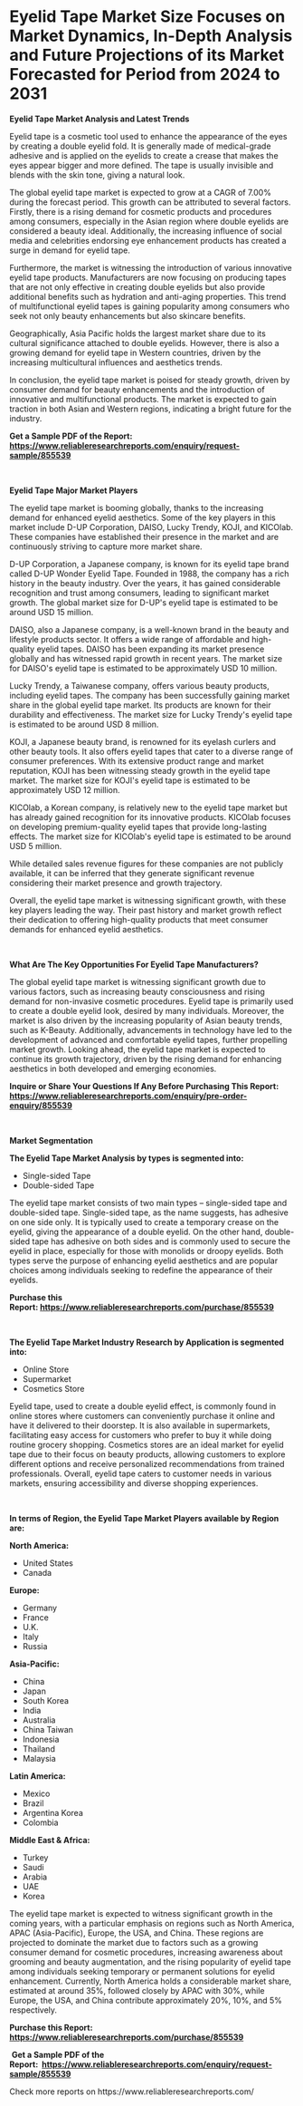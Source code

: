 <p><h1>Eyelid Tape Market Size Focuses on Market Dynamics, In-Depth Analysis and Future Projections of its Market Forecasted for Period from 2024 to 2031</h1></p><p><strong>Eyelid Tape Market Analysis and Latest Trends</strong></p>
<p><p>Eyelid tape is a cosmetic tool used to enhance the appearance of the eyes by creating a double eyelid fold. It is generally made of medical-grade adhesive and is applied on the eyelids to create a crease that makes the eyes appear bigger and more defined. The tape is usually invisible and blends with the skin tone, giving a natural look.</p><p>The global eyelid tape market is expected to grow at a CAGR of 7.00% during the forecast period. This growth can be attributed to several factors. Firstly, there is a rising demand for cosmetic products and procedures among consumers, especially in the Asian region where double eyelids are considered a beauty ideal. Additionally, the increasing influence of social media and celebrities endorsing eye enhancement products has created a surge in demand for eyelid tape.</p><p>Furthermore, the market is witnessing the introduction of various innovative eyelid tape products. Manufacturers are now focusing on producing tapes that are not only effective in creating double eyelids but also provide additional benefits such as hydration and anti-aging properties. This trend of multifunctional eyelid tapes is gaining popularity among consumers who seek not only beauty enhancements but also skincare benefits.</p><p>Geographically, Asia Pacific holds the largest market share due to its cultural significance attached to double eyelids. However, there is also a growing demand for eyelid tape in Western countries, driven by the increasing multicultural influences and aesthetics trends.</p><p>In conclusion, the eyelid tape market is poised for steady growth, driven by consumer demand for beauty enhancements and the introduction of innovative and multifunctional products. The market is expected to gain traction in both Asian and Western regions, indicating a bright future for the industry.</p></p>
<p><strong>Get a Sample PDF of the Report:&nbsp; <a href="https://www.reliableresearchreports.com/enquiry/request-sample/855539">https://www.reliableresearchreports.com/enquiry/request-sample/855539</a></strong></p>
<p>&nbsp;</p>
<p><strong>Eyelid Tape Major Market Players</strong></p>
<p><p>The eyelid tape market is booming globally, thanks to the increasing demand for enhanced eyelid aesthetics. Some of the key players in this market include D-UP Corporation, DAISO, Lucky Trendy, KOJI, and KICOlab. These companies have established their presence in the market and are continuously striving to capture more market share.</p><p>D-UP Corporation, a Japanese company, is known for its eyelid tape brand called D-UP Wonder Eyelid Tape. Founded in 1988, the company has a rich history in the beauty industry. Over the years, it has gained considerable recognition and trust among consumers, leading to significant market growth. The global market size for D-UP's eyelid tape is estimated to be around USD 15 million.</p><p>DAISO, also a Japanese company, is a well-known brand in the beauty and lifestyle products sector. It offers a wide range of affordable and high-quality eyelid tapes. DAISO has been expanding its market presence globally and has witnessed rapid growth in recent years. The market size for DAISO's eyelid tape is estimated to be approximately USD 10 million.</p><p>Lucky Trendy, a Taiwanese company, offers various beauty products, including eyelid tapes. The company has been successfully gaining market share in the global eyelid tape market. Its products are known for their durability and effectiveness. The market size for Lucky Trendy's eyelid tape is estimated to be around USD 8 million.</p><p>KOJI, a Japanese beauty brand, is renowned for its eyelash curlers and other beauty tools. It also offers eyelid tapes that cater to a diverse range of consumer preferences. With its extensive product range and market reputation, KOJI has been witnessing steady growth in the eyelid tape market. The market size for KOJI's eyelid tape is estimated to be approximately USD 12 million.</p><p>KICOlab, a Korean company, is relatively new to the eyelid tape market but has already gained recognition for its innovative products. KICOlab focuses on developing premium-quality eyelid tapes that provide long-lasting effects. The market size for KICOlab's eyelid tape is estimated to be around USD 5 million.</p><p>While detailed sales revenue figures for these companies are not publicly available, it can be inferred that they generate significant revenue considering their market presence and growth trajectory.</p><p>Overall, the eyelid tape market is witnessing significant growth, with these key players leading the way. Their past history and market growth reflect their dedication to offering high-quality products that meet consumer demands for enhanced eyelid aesthetics.</p></p>
<p>&nbsp;</p>
<p><strong>What Are The Key Opportunities For Eyelid Tape Manufacturers?</strong></p>
<p><p>The global eyelid tape market is witnessing significant growth due to various factors, such as increasing beauty consciousness and rising demand for non-invasive cosmetic procedures. Eyelid tape is primarily used to create a double eyelid look, desired by many individuals. Moreover, the market is also driven by the increasing popularity of Asian beauty trends, such as K-Beauty. Additionally, advancements in technology have led to the development of advanced and comfortable eyelid tapes, further propelling market growth. Looking ahead, the eyelid tape market is expected to continue its growth trajectory, driven by the rising demand for enhancing aesthetics in both developed and emerging economies.</p></p>
<p><strong>Inquire or Share Your Questions If Any Before Purchasing This Report: <a href="https://www.reliableresearchreports.com/enquiry/pre-order-enquiry/855539">https://www.reliableresearchreports.com/enquiry/pre-order-enquiry/855539</a></strong></p>
<p>&nbsp;</p>
<p><strong>Market Segmentation</strong></p>
<p><strong>The Eyelid Tape Market Analysis by types is segmented into:</strong></p>
<p><ul><li>Single-sided Tape</li><li>Double-sided Tape</li></ul></p>
<p><p>The eyelid tape market consists of two main types – single-sided tape and double-sided tape. Single-sided tape, as the name suggests, has adhesive on one side only. It is typically used to create a temporary crease on the eyelid, giving the appearance of a double eyelid. On the other hand, double-sided tape has adhesive on both sides and is commonly used to secure the eyelid in place, especially for those with monolids or droopy eyelids. Both types serve the purpose of enhancing eyelid aesthetics and are popular choices among individuals seeking to redefine the appearance of their eyelids.</p></p>
<p><strong>Purchase this Report:&nbsp;<a href="https://www.reliableresearchreports.com/purchase/855539">https://www.reliableresearchreports.com/purchase/855539</a></strong></p>
<p>&nbsp;</p>
<p><strong>The Eyelid Tape Market Industry Research by Application is segmented into:</strong></p>
<p><ul><li>Online Store</li><li>Supermarket</li><li>Cosmetics Store</li></ul></p>
<p><p>Eyelid tape, used to create a double eyelid effect, is commonly found in online stores where customers can conveniently purchase it online and have it delivered to their doorstep. It is also available in supermarkets, facilitating easy access for customers who prefer to buy it while doing routine grocery shopping. Cosmetics stores are an ideal market for eyelid tape due to their focus on beauty products, allowing customers to explore different options and receive personalized recommendations from trained professionals. Overall, eyelid tape caters to customer needs in various markets, ensuring accessibility and diverse shopping experiences.</p></p>
<p>&nbsp;</p>
<p><strong>In terms of Region, the Eyelid Tape Market Players available by Region are:</strong></p>
<p>
    <p> <strong> North America: </strong>
        <ul>
            <li>United States</li>
            <li>Canada</li>
        </ul>
        </p> 
    <p> <strong> Europe: </strong>
        <ul>
            <li>Germany</li>
            <li>France</li>
            <li>U.K.</li>
            <li>Italy</li>
            <li>Russia</li>
        </ul>
        </p> 
    <p> <strong> Asia-Pacific: </strong>
        <ul>
            <li>China</li>
            <li>Japan</li>
            <li>South Korea</li>
            <li>India</li>
            <li>Australia</li>
            <li>China Taiwan</li>
            <li>Indonesia</li>
            <li>Thailand</li>
            <li>Malaysia</li>
        </ul>
        </p> 
    <p> <strong> Latin America: </strong>
        <ul>
            <li>Mexico</li>
            <li>Brazil</li>
            <li>Argentina Korea</li>
            <li>Colombia</li>
        </ul>
        </p> 
    <p> <strong> Middle East & Africa: </strong>
        <ul>
            <li>Turkey</li>
            <li>Saudi</li>
            <li>Arabia</li>
            <li>UAE</li>
            <li>Korea</li>
        </ul>
    </p>
    </p>
<p><p>The eyelid tape market is expected to witness significant growth in the coming years, with a particular emphasis on regions such as North America, APAC (Asia-Pacific), Europe, the USA, and China. These regions are projected to dominate the market due to factors such as a growing consumer demand for cosmetic procedures, increasing awareness about grooming and beauty augmentation, and the rising popularity of eyelid tape among individuals seeking temporary or permanent solutions for eyelid enhancement. Currently, North America holds a considerable market share, estimated at around 35%, followed closely by APAC with 30%, while Europe, the USA, and China contribute approximately 20%, 10%, and 5% respectively.</p></p>
<p><strong>Purchase this Report: <a href="https://www.reliableresearchreports.com/purchase/855539">https://www.reliableresearchreports.com/purchase/855539</a></strong></p>
<p>&nbsp;<strong>Get a Sample PDF of the Report:&nbsp;&nbsp;<a href="https://www.reliableresearchreports.com/enquiry/request-sample/855539">https://www.reliableresearchreports.com/enquiry/request-sample/855539</a></strong></p>
<p><strong></strong></p>
<p>Check more reports on https://www.reliableresearchreports.com/</p>
